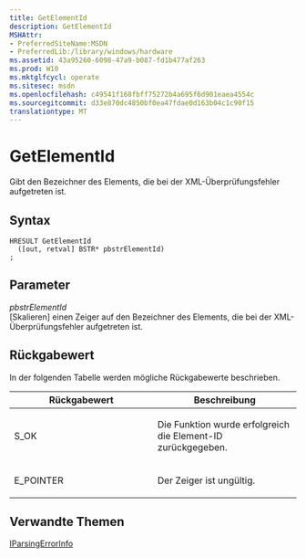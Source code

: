 ```yaml
---
title: GetElementId
description: GetElementId
MSHAttr:
- PreferredSiteName:MSDN
- PreferredLib:/library/windows/hardware
ms.assetid: 43a95260-6098-47a9-b087-fd1b477af263
ms.prod: W10
ms.mktglfcycl: operate
ms.sitesec: msdn
ms.openlocfilehash: c49541f168fbff75272b4a695f6d901eaea4554c
ms.sourcegitcommit: d33e870dc4850bf0ea47fdae0d163b04c1c90f15
translationtype: MT
---
```

# <a name="getelementid"></a>GetElementId


Gibt den Bezeichner des Elements, die bei der XML-Überprüfungsfehler aufgetreten ist.

## <a name="syntax"></a>Syntax


``` syntax
HRESULT GetElementId
  ([out, retval] BSTR* pbstrElementId)
;
```

## <a name="parameters"></a>Parameter


<a href="" id="pbstrelementid"></a>*pbstrElementId*  
\[Skalieren\] einen Zeiger auf den Bezeichner des Elements, die bei der XML-Überprüfungsfehler aufgetreten ist.

## <a name="return-value"></a>Rückgabewert


In der folgenden Tabelle werden mögliche Rückgabewerte beschrieben.

<table>
<colgroup>
<col width="50%" />
<col width="50%" />
</colgroup>
<thead>
<tr class="header">
<th>Rückgabewert</th>
<th>Beschreibung</th>
</tr>
</thead>
<tbody>
<tr class="odd">
<td><p>S_OK</p></td>
<td><p>Die Funktion wurde erfolgreich die Element-ID zurückgegeben.</p></td>
</tr>
<tr class="even">
<td><p>E_POINTER</p></td>
<td><p>Der Zeiger ist ungültig.</p></td>
</tr>
</tbody>
</table>

 

## <a name="related-topics"></a>Verwandte Themen


[IParsingErrorInfo](iparsingerrorinfo.md)

 

 







